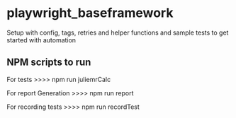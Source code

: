 # playwright_baseframework
Setup with config, tags, retries and helper functions and sample tests to get started with automation

NPM scripts to run 
-------------------

For tests >>>> npm run juliemrCalc

For report Generation >>>> npm run report

For recording tests >>>> npm run recordTest
